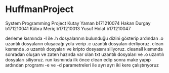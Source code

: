# HuffmanProject
System Programming Project
Kutay Yaman     b171210074
Hakan Durgay    b171210041
Kübra Meriç    b171210013
Yusuf Holat    b171210047

derleme kısmında -I ile .h dosyalarının bulunduğu dizini gösterip ardından .o uzantılı dosyaların oluşacağı yolu verip .c uzantılı dosyaları derliyoruz.
clean kısmında .o uzantılı dosyaları ve kripto dosyasını siliyoruz.
cleanall kısmında sonradan oluşan ve zaten hazırda var olan txt uzantılı dosyaları ve .o uzantılı dosyaları siliyoruz.
run kısmında ilk önce clean edip sonra make yapıp ardından programı -e ve -d parametreleri ile ayrı ayrı iki kere çalıştırıyoruz
